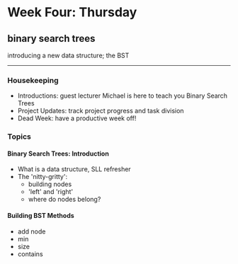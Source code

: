 # Week Four: Thursday
## binary search trees
introducing a new data structure; the BST

---
### Housekeeping
- Introductions: guest lecturer Michael is here to teach you Binary Search Trees
- Project Updates: track project progress and task division
- Dead Week: have a productive week off!
### Topics
#### Binary Search Trees: Introduction
- What is a data structure, SLL refresher
- The 'nitty-gritty':
    - building nodes
    - 'left' and 'right'
    - where do nodes belong?
#### Building BST Methods
- add node
- min
- size
- contains